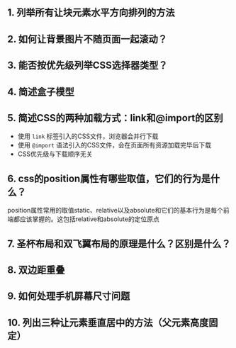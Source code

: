 ## 1. 列举所有让块元素水平方向排列的方法

## 2. 如何让背景图片不随页面一起滚动？

## 3. 能否按优先级列举CSS选择器类型？

## 4. 简述盒子模型

## 5. 简述CSS的两种加载方式：link和@import的区别
- 使用 `link` 标签引入的CSS文件，浏览器会并行下载
- 使用 `@import` 语法引入的CSS文件，会在页面所有资源加载完毕后下载
- CSS优先级与下载顺序无关

## 6. css的position属性有哪些取值，它们的行为是什么？
position属性常用的取值static、relative以及absolute和它们的基本行为是每个前端都应该掌握的。这包括relative和absolute的定位原点

## 7. 圣杯布局和双飞翼布局的原理是什么？区别是什么？

## 8. 双边距重叠

## 9. 如何处理手机屏幕尺寸问题

## 10. 列出三种让元素垂直居中的方法（父元素高度固定）
